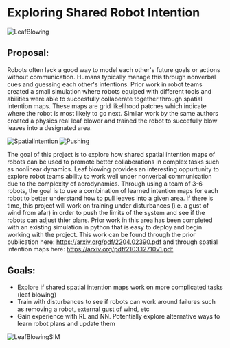 # Exploring Shared Robot Intention 

![LeafBlowing](https://learning-dynamic-manipulation.cs.princeton.edu/gifs/IMG_1082.gif "Leaf Blowing")

## Proposal:
Robots often lack a good way to model each other's future goals or actions without communication. Humans typically manage this through nonverbal cues and guessing each other's intentions. Prior work in robot teams created a small simulation where robots equiped with different tools and abilities were able to succesfully collaberate together through spatial intention maps. These maps are grid likelihood patches which indicate where the robot is most likely to go next. Similar work by the same authors created a physics real leaf blower and trained the robot to succefully blow leaves into a designated area. 

![SpatialIntention](https://spatial-intention-maps.cs.princeton.edu/gifs/lifting_4-small_empty-ours.gif "Spatial Intention")
![Pushing](https://spatial-intention-maps.cs.princeton.edu/gifs/pushing_4-small_divider-ours.gif "Pushing")

The goal of this project is to explore how shared spatial intention maps of robots can be used to promote better collaberations in complex tasks such as nonlinear dynamics. Leaf blowing provides an interesting oppurtunity to explore robot teams ability to work well under nonverbal communication due to the complexity of aerodynamics. Through using a team of 3-6 robots, the goal is to use a combination of learned intention maps for each robot to better understand how to pull leaves into a given area. If there is time, this project will work on training under disturbances (i.e. a gust of wind from afar) in order to push the limits of the system and see if the robots can adjust thier plans. Prior work in this area has been completed with an existing simulation in python that is easy to deploy and begin working with the project. This work can be found through the prior publication here: https://arxiv.org/pdf/2204.02390.pdf and through spatial intention maps here: https://arxiv.org/pdf/2103.12710v1.pdf

## Goals:

- Explore if shared spatial intention maps work on more complicated tasks (leaf blowing)
- Train with disturbances to see if robots can work around failures such as removing a robot, external gust of wind, etc
- Gain experience with RL and NN. Potentially explore alternative ways to learn robot plans and update them

![LeafBlowingSIM](https://learning-dynamic-manipulation.cs.princeton.edu/gifs/blowing-large_door-mixed_shapes.gif "Leaf Blowing SIM")

